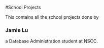 #School Projects

This contains all the school projects done by
### Jamie Lu
a Database Administration student at NSCC.